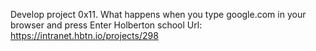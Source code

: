 Develop project 
0x11. What happens when you type google.com in your browser and press Enter
Holberton school
Url: https://intranet.hbtn.io/projects/298

